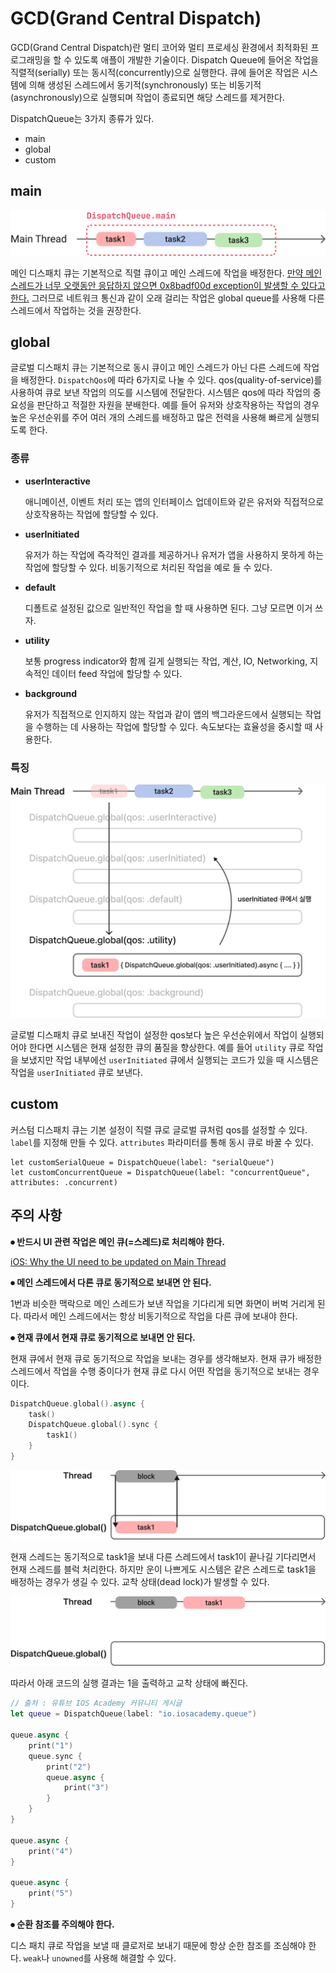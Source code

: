 # **GCD(Grand Central Dispatch)**
GCD(Grand Central Dispatch)란 멀티 코어와 멀티 프로세싱 환경에서 최적화된 프로그래밍을 할 수 있도록 애플이 개발한 기술이다. Dispatch Queue에 들어온 작업을 직렬적(serially) 또는 동시적(concurrently)으로 실행한다. 큐에 들어온 작업은 시스템에 의해 생성된 스레드에서 동기적(synchronously) 또는 비동기적(asynchronously)으로 실행되며 작업이 종료되면 해당 스레드를 제거한다.

DispatchQueue는 3가지 종류가 있다.

- main
- global
- custom

## **main**

![image0](image0.png)

메인 디스패치 큐는 기본적으로 직렬 큐이고 메인 스레드에 작업을 배정한다. [만약 메인 스레드가 너무 오랫동안 응답하지 않으면 0x8badf00d exception이 발생할 수 있다고 한다.](https://developer.apple.com/documentation/dispatch/dispatchqueue/1781006-main) 그러므로 네트워크 통신과 같이 오래 걸리는 작업은 global queue를 사용해 다른 스레드에서 작업하는 것을 권장한다.

## **global**

글로벌 디스패치 큐는 기본적으로 동시 큐이고 메인 스레드가 아닌 다른 스레드에 작업을 배정한다. `DispatchQos`에 따라 6가지로 나눌 수 있다. qos(quality-of-service)를 사용하여 큐로 보낸 작업의 의도를 시스템에 전달한다. 시스템은 qos에 따라 작업의 중요성을 판단하고 적절한 자원을 분배한다. 예를 들어 유저와 상호작용하는 작업의 경우 높은 우선순위를 주어 여러 개의 스레드를 배정하고 많은 전력을 사용해 빠르게 실행되도록 한다.

### **종류**

- **userInteractive**  

    애니메이션, 이벤트 처리 또는 앱의 인터페이스 업데이트와 같은 유저와 직접적으로 상호작용하는 작업에 할당할 수 있다.
- **userInitiated**
    
    유저가 하는 작업에 즉각적인 결과를 제공하거나 유저가 앱을 사용하지 못하게 하는 작업에 할당할 수 있다. 비동기적으로 처리된 작업을 예로 들 수 있다.
- **default**
    
    디폴트로 설정된 값으로 일반적인 작업을 할 때 사용하면 된다. 그냥 모르면 이거 쓰자.
- **utility**

    보통 progress indicator와 함께 길게 실행되는 작업, 계산, IO, Networking, 지속적인 데이터 feed 작업에 할당할 수 있다.
- **background**
    
    유저가 직접적으로 인지하지 않는 작업과 같이 앱의 백그라운드에서 실행되는 작업을 수행하는 데 사용하는 작업에 할당할 수 있다. 속도보다는 효율성을 중시할 때 사용한다.

### **특징**

![image1](image1.png)

글로벌 디스패치 큐로 보내진 작업이 설정한 qos보다 높은 우선순위에서 작업이 실행되어야 한다면 시스템은 현재 설정한 큐의 품질을 향상한다. 예를 들어 `utility` 큐로 작업을 보냈지만 작업 내부에선 `userInitiated` 큐에서 실행되는 코드가 있을 때 시스템은 작업을 `userInitiated` 큐로 보낸다.

## **custom**

커스텀 디스패치 큐는 기본 설정이 직렬 큐로 글로벌 큐처럼 qos를 설정할 수 있다. `label`를 지정해 만들 수 있다. `attributes` 파라미터를 통해 동시 큐로 바꿀 수 있다.

```
let customSerialQueue = DispatchQueue(label: "serialQueue")
let customConcurrentQueue = DispatchQueue(label: "concurrentQueue", attributes: .concurrent)
```

## **주의 사항**

**⦁ 반드시 UI 관련 작업은 메인 큐(=스레드)로 처리해야 한다.**

[iOS: Why the UI need to be updated on Main Thread](https://medium.com/@duwei199714/ios-why-the-ui-need-to-be-updated-on-main-thread-fd0fef070e7f)

**⦁ 메인 스레드에서 다른 큐로 동기적으로 보내면 안 된다.**

1번과 비슷한 맥락으로 메인 스레드가 보낸 작업을 기다리게 되면 화면이 버벅 거리게 된다. 따라서 메인 스레드에서는 항상 비동기적으로 작업을 다른 큐에 보내야 한다.

**⦁ 현재 큐에서 현재 큐로 동기적으로 보내면 안 된다.**  

현재 큐에서 현재 큐로 동기적으로 작업을 보내는 경우를 생각해보자. 현재 큐가 배정한 스레드에서 작업을 수행 중이다가 현재 큐로 다시 어떤 작업을 동기적으로 보내는 경우이다.

```swift
DispatchQueue.global().async {
    task()
    DispatchQueue.global().sync {
        task1()
    }
}
```

![image2](image2.png)

현재 스레드는 동기적으로 task1을 보내 다른 스레드에서 task1이 끝나길 기다리면서 현재 스레드를 블럭 처리한다. 하지만 운이 나쁘게도 시스템은 같은 스레드로 task1을 배정하는 경우가 생길 수 있다. 교착 상태(dead lock)가 발생할 수 있다.

![image3](image3.png)

따라서 아래 코드의 실행 결과는 1을 출력하고 교착 상태에 빠진다.

```swift
// 출처 : 유튜브 IOS Academy 커뮤니티 게시글
let queue = DispatchQueue(label: "io.iosacademy.queue")

queue.async {
    print("1")
    queue.sync {
        print("2")
        queue.async {
            print("3")
        }
    }
}

queue.async {
    print("4")
}

queue.async {
    print("5")
}
```

**⦁ 순환 참조를 주의해야 한다.**

디스 패치 큐로 작업을 보낼 때 클로저로 보내기 때문에 항상 순한 참조를 조심해야 한다. `weak`나 `unowned`를 사용해 해결할 수 있다.